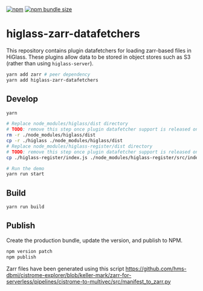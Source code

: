 [![npm](https://img.shields.io/npm/v/higlass-zarr-datafetchers)](https://www.npmjs.com/package/higlass-zarr-datafetchers)
[![npm bundle size](https://img.shields.io/bundlephobia/min/higlass-zarr-datafetchers)](https://unpkg.com/browse/higlass-zarr-datafetchers/)

# higlass-zarr-datafetchers

This repository contains plugin datafetchers for loading zarr-based files in HiGlass.
These plugins allow data to be stored in object stores such as S3 (rather than using `higlass-server`).

```sh
yarn add zarr # peer dependency
yarn add higlass-zarr-datafetchers
```

## Develop
```sh
yarn

# Replace node_modules/higlass/dist directory
# TODO: remove this step once plugin datafetcher support is released on NPM
rm -r ./node_modules/higlass/dist
cp -r ./higlass ./node_modules/higlass/dist
# Replace node_modules/higlass-register/dist directory
# TODO: remove this step once plugin datafetcher support is released on NPM
cp ./higlass-register/index.js ./node_modules/higlass-register/src/index.js

# Run the demo
yarn run start
```

## Build

```sh
yarn run build
```

## Publish

Create the production bundle, update the version, and publish to NPM.

```sh
npm version patch
npm publish
```

Zarr files have been generated using this script https://github.com/hms-dbmi/cistrome-explorer/blob/keller-mark/zarr-for-serverless/pipelines/cistrome-to-multivec/src/manifest_to_zarr.py
